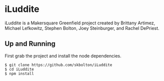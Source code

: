 # iLuddite
iLuddite is a Makersquare Greenfield project created by Brittany Artimez, Michael Lefkowitz, Stephen Bolton, Joey Steinburger, and Rachel DePriest. 

## Up and Running
First grab the project and install the node dependencies.
```
$ git clone https://github.com/skbolton/iLuddite
$ cd iLuddite
$ npm install
```
